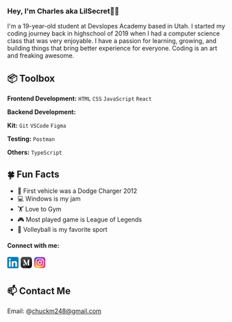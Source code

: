 ### Hey, I'm Charles aka LilSecret👋🏽

I'm a 19-year-old student at Devslopes Academy based in Utah. I started my coding journey back in highschool of 2019 when I had a computer science class that was very enjoyable. I have a passion for learning, growing, and building things that bring better experience for everyone. Coding is an art and freaking awesome.

## 📦 Toolbox

**Frontend Development:** `HTML` `CSS` `JavaScript` `React`

**Backend Development:**

**Kit:** `Git` `VSCode` `Figma`

**Testing:** `Postman`

**Others:** `TypeScript`

## 🍀 Fun Facts

- 🚗 First vehicle was a Dodge Charger 2012
- 💻 Windows is my jam
- 🏋️ Love to Gym
- 🎮 Most played game is League of Legends
- 🏐 Volleyball is my favorite sport

#### Connect with me:

[<img align="left" src="./images/linkedin-logo.svg.png" alt="linkedin logo" width="26px" style="padding-right:5px;" >](https://www.linkedin.com/in/charles-marchant-4269201a6/)
[<img align="left" src="./images/medium.png" alt="medium logo" width="26px" style="padding-right:5px;" >](https://medium.com/@chuckm248)
[<img align="left" src="./images/instagram-logo.svg.webp" alt="instagram logo" width="26px" style="padding-right:5px;" >](https://www.instagram.com/lil.secret18)

<br/>
<br/>

## 📫 Contact Me

Email: @chuckm248@gmail.com
